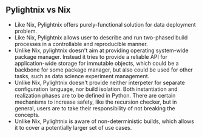 
Pylightnix vs Nix
-----------------

* Like Nix, Pylightnix offers purely-functional solution for data deployment problem.
* Like Nix, Pylightnix allows user to describe and run two-phased build
  processes in a controllable and reproducible manner.
* Unlike Nix, pylightnix doesn't aim at providing operating system-wide package
  manager. Instead it tries to provide a reliable API for application-wide
  storage for immutable objects, which could be a backbone for some package
  manager, but also could be used for other tasks, such as data science
  experiment management.
* Unlike Nix, Pylightnix doesn't provide neither interpeter for separate
  configuration language, nor build isolation. Both instantiation and
  realization phases are to be defined in Python. There are certain mechanisms
  to increase safety, like the recursion checker, but in general, users are
  to take their responsibility of not breaking the concepts.
* Unlike Nix, Pylightnix is aware of non-deterministic builds, which allows
  it to cover a potentially larger set of use cases.

